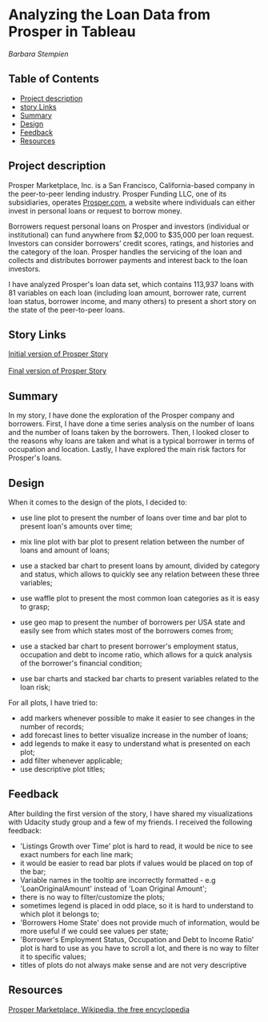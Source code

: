 # Analyzing the Loan Data from Prosper in Tableau

_Barbara Stempien_

## Table of Contents

* [Project description](#Project-description)
* [story Links](#Story-Links)
* [Summary](#Summary)
* [Design](#Design)
* [Feedback](#Feedback)
* [Resources](#Resources)

## Project description

Prosper Marketplace, Inc. is a San Francisco, California-based company in the peer-to-peer lending industry. Prosper Funding LLC, one of its subsidiaries, operates [Prosper.com](https://www.prosper.com/), a website where individuals can either invest in personal loans or request to borrow money.

Borrowers request personal loans on Prosper and investors (individual or institutional) can fund anywhere from $2,000 to $35,000 per loan request. Investors can consider borrowers’ credit scores, ratings, and histories and the category of the loan. Prosper handles the servicing of the loan and collects and distributes borrower payments and interest back to the loan investors.

I have analyzed Prosper's loan data set, which contains 113,937 loans with 81 variables on each loan (including loan amount, borrower rate, current loan status, borrower income, and many others) to present a short story on the state of the peer-to-peer loans.

## Story Links

[Initial version of Prosper Story](https://public.tableau.com/profile/barbara.stempien#!/vizhome/ProsperLoanDatav1_15528462802050/PropserLoansv1)  
</br>
[Final version of Prosper Story](https://public.tableau.com/profile/barbara.stempien#!/vizhome/ProsperLoanDatav2_15528464193580/PropserLoansv2)

## Summary

In my story, I have done the exploration of the Prosper company and borrowers. First, I have done a time series analysis on the number of loans and the number of loans taken by the borrowers. Then, I looked closer to the reasons why loans are taken and what is a typical borrower in terms of occupation and location. Lastly, I have explored the main risk factors for Prosper's loans. 

## Design

When it comes to the design of the plots, I decided to:

* use line plot to present the number of loans over time and bar plot to present loan's amounts over time;
* mix line plot with bar plot to present relation between the number of loans and amount of loans;

* use a stacked bar chart to present loans by amount, divided by category and status, which allows to quickly see any relation between these three variables;
* use waffle plot to present the most common loan categories as it is easy to grasp;

* use geo map to present the number of borrowers per USA state and easily see from which states most of the borrowers comes from;
* use a stacked bar chart to present borrower's employment status, occupation and debt to income ratio, which allows for a quick analysis of the borrower's financial condition;

* use bar charts and stacked bar charts to present variables related to the loan risk; 

For all plots, I have tried to:

* add markers whenever possible to make it easier to see changes in the number of records;
* add forecast lines to better visualize increase in the number of loans;
* add legends to make it easy to understand what is presented on each plot;
* add filter whenever applicable;
* use descriptive plot titles;

## Feedback

After building the first version of the story, I have shared my visualizations with Udacity study group and a few of my friends. I received the following feedback:

* 'Listings Growth over Time' plot is hard to read, it would be nice to see exact numbers for each line mark;
* it would be easier to read bar plots if values would be placed on top of the bar;
* Variable names in the tooltip are incorrectly formatted - e.g 'LoanOriginalAmount' instead of 'Loan Original Amount';
* there is no way to filter/customize the plots;
* sometimes legend is placed in odd place, so it is hard to understand to which plot it belongs to;
* 'Borrowers Home State' does not provide much of information, would be more useful if we could see values per state;
* 'Borrower's Employment Status, Occupation and Debt to Income Ratio' plot is hard to use as you have to scroll a lot, and there is no way to filter it to specific values;
* titles of plots do not always make sense and are not very descriptive

## Resources

[Prosper Marketplace, Wikipedia, the free encyclopedia](https://en.wikipedia.org/wiki/Prosper_Marketplace)
